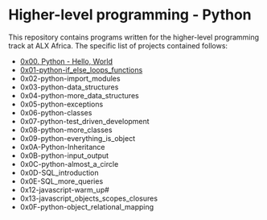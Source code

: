 # Higher-level programming - Python
This repository contains programs written for the higher-level programming track at ALX Africa. The specific list of projects contained follows:

- [0x00. Python - Hello, World](https://github.com/Thegirlonthekeys/alx-higher_level_programming/tree/main/0x00-python-hello_world)
- [0x01-python-if_else_loops_functions](https://github.com/Thegirlonthekeys/alx-higher_level_programming/tree/main/0x01-python-if_else_loops_functions)
- 0x02-python-import_modules
- 0x03-python-data_structures
- 0x04-python-more_data_structures
- 0x05-python-exceptions
- 0x06-python-classes
- 0x07-python-test_driven_development
- 0x08-python-more_classes
- 0x09-python-everything_is_object
- 0x0A-Python-Inheritance
- 0x0B-python-input_output
- 0x0C-python-almost_a_circle
- 0x0D-SQL_introduction
- 0x0E-SQL_more_queries
- 0x12-javascript-warm_up#
- 0x13-javascript_objects_scopes_closures
- 0x0F-python-object_relational_mapping
